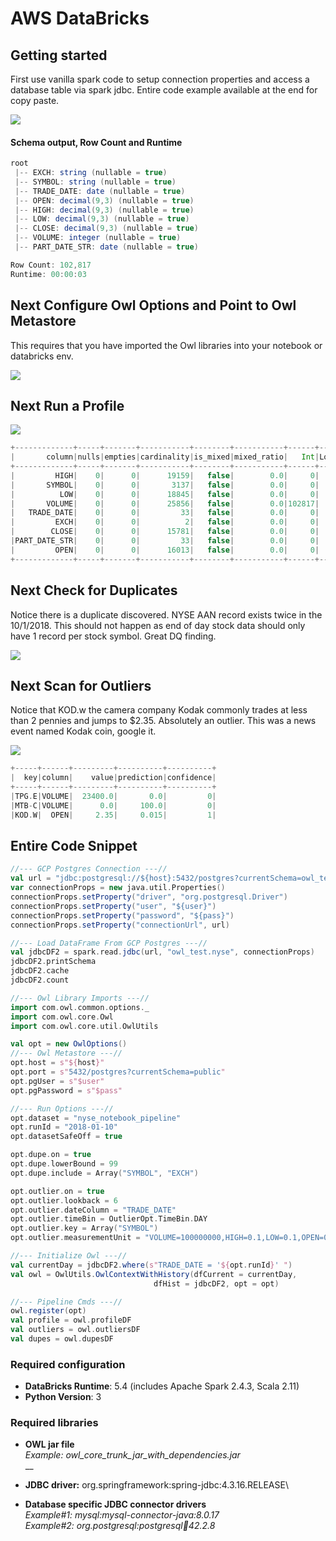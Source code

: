 # AWS DataBricks

## Getting started

First use vanilla spark code to setup connection properties and access a database table via spark jdbc. Entire code example available at the end for copy paste.

![](../../.gitbook/assets/dv-jdbc2.png)

#### Schema output, Row Count and Runtime

```scala
root
 |-- EXCH: string (nullable = true)
 |-- SYMBOL: string (nullable = true)
 |-- TRADE_DATE: date (nullable = true)
 |-- OPEN: decimal(9,3) (nullable = true)
 |-- HIGH: decimal(9,3) (nullable = true)
 |-- LOW: decimal(9,3) (nullable = true)
 |-- CLOSE: decimal(9,3) (nullable = true)
 |-- VOLUME: integer (nullable = true)
 |-- PART_DATE_STR: date (nullable = true)

Row Count: 102,817
Runtime: 00:00:03 
```

## Next Configure Owl Options and Point to Owl Metastore

This requires that you have imported the Owl libraries into your notebook or databricks env.

![](../../.gitbook/assets/screen-shot-2020-05-09-at-11.02.15-pm.png)

## Next Run a Profile

![](../../.gitbook/assets/screen-shot-2020-05-09-at-11.04.23-pm.png)

```scala
+-------------+-----+-------+-----------+--------+-----------+------+----+------+-------+-------+------+------+---------+
|       column|nulls|empties|cardinality|is_mixed|mixed_ratio|   Int|Long|String|Decimal|Boolean|Double|  Date|Timestamp|
+-------------+-----+-------+-----------+--------+-----------+------+----+------+-------+-------+------+------+---------+
|         HIGH|    0|      0|      19159|   false|        0.0|     0|   0|     0| 102817|      0|     0|     0|        0|
|       SYMBOL|    0|      0|       3137|   false|        0.0|     0|   0|102817|      0|      0|     0|     0|        0|
|          LOW|    0|      0|      18845|   false|        0.0|     0|   0|     0| 102817|      0|     0|     0|        0|
|       VOLUME|    0|      0|      25856|   false|        0.0|102817|   0|     0|      0|      0|     0|     0|        0|
|   TRADE_DATE|    0|      0|         33|   false|        0.0|     0|   0|     0|      0|      0|     0|102817|        0|
|         EXCH|    0|      0|          2|   false|        0.0|     0|   0|102817|      0|      0|     0|     0|        0|
|        CLOSE|    0|      0|      15781|   false|        0.0|     0|   0|     0| 102817|      0|     0|     0|        0|
|PART_DATE_STR|    0|      0|         33|   false|        0.0|     0|   0|     0|      0|      0|     0|102817|        0|
|         OPEN|    0|      0|      16013|   false|        0.0|     0|   0|     0| 102817|      0|     0|     0|        0|
+-------------+-----+-------+-----------+--------+-----------+------+----+------+-------+-------+------+------+---------+
```

## Next Check for Duplicates

Notice there is a duplicate discovered.  NYSE AAN record exists twice in the 10/1/2018.  This should not happen as end of day stock data should only have 1 record per stock symbol.  Great DQ finding.

![](../../.gitbook/assets/screen-shot-2020-05-09-at-11.06.25-pm.png)

## Next Scan for Outliers

Notice that KOD.w the camera company Kodak commonly trades at less than 2 pennies and jumps to $2.35.  Absolutely an outlier. This was a news event named Kodak coin, google it.

![](../../.gitbook/assets/screen-shot-2020-05-09-at-11.07.54-pm.png)

```scala
+-----+------+---------+----------+----------+
|  key|column|    value|prediction|confidence|
+-----+------+---------+----------+----------+
|TPG.E|VOLUME|  23400.0|       0.0|         0|
|MTB-C|VOLUME|      0.0|     100.0|         0|
|KOD.W|  OPEN|     2.35|     0.015|         1|
```

## Entire Code Snippet

```scala
//--- GCP Postgres Connection ---// 
val url = "jdbc:postgresql://${host}:5432/postgres?currentSchema=owl_test"
var connectionProps = new java.util.Properties()
connectionProps.setProperty("driver", "org.postgresql.Driver")
connectionProps.setProperty("user", "${user}")
connectionProps.setProperty("password", "${pass}")
connectionProps.setProperty("connectionUrl", url)

//--- Load DataFrame From GCP Postgres ---//
val jdbcDF2 = spark.read.jdbc(url, "owl_test.nyse", connectionProps)
jdbcDF2.printSchema
jdbcDF2.cache
jdbcDF2.count

//--- Owl Library Imports ---//
import com.owl.common.options._
import com.owl.core.Owl
import com.owl.core.util.OwlUtils

val opt = new OwlOptions()
//--- Owl Metastore ---//
opt.host = s"${host}"
opt.port = s"5432/postgres?currentSchema=public"
opt.pgUser = s"$user"
opt.pgPassword = s"$pass"

//--- Run Options ---//
opt.dataset = "nyse_notebook_pipeline"
opt.runId = "2018-01-10"
opt.datasetSafeOff = true

opt.dupe.on = true
opt.dupe.lowerBound = 99
opt.dupe.include = Array("SYMBOL", "EXCH")

opt.outlier.on = true
opt.outlier.lookback = 6
opt.outlier.dateColumn = "TRADE_DATE"
opt.outlier.timeBin = OutlierOpt.TimeBin.DAY
opt.outlier.key = Array("SYMBOL")
opt.outlier.measurementUnit = "VOLUME=100000000,HIGH=0.1,LOW=0.1,OPEN=0.1,CLOSE=0.1"

//--- Initialize Owl ---//
val currentDay = jdbcDF2.where(s"TRADE_DATE = '${opt.runId}' ")
val owl = OwlUtils.OwlContextWithHistory(dfCurrent = currentDay, 
                                dfHist = jdbcDF2, opt = opt)

//--- Pipeline Cmds ---//
owl.register(opt)
val profile = owl.profileDF
val outliers = owl.outliersDF
val dupes = owl.dupesDF
```

### Required configuration

* **DataBricks Runtime**: 5.4 (includes Apache Spark 2.4.3, Scala 2.11)
* **Python Version**: 3

### Required libraries

* **OWL jar file**\
  _Example: owl\_core\_trunk\_jar\_with\_dependencies.jar_\
  __
* **JDBC driver:** org.springframework:spring-jdbc:4.3.16.RELEASE\

* **Database specific JDBC connector drivers**\
  _Example#1: mysql:mysql-connector-java:8.0.17_\
  _Example#2: org.postgresql:postgresql:jar:42.2.8_



